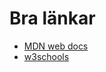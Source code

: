 # Bra länkar

- [MDN web docs](https://developer.mozilla.org/en-US/)
- [w3schools](https://www.w3schools.com/)
